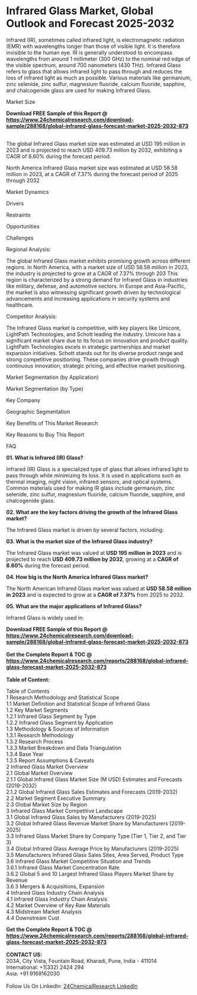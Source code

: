 <h1>Infrared Glass Market, Global Outlook and Forecast 2025-2032</h1><p>Infrared (IR), sometimes called infrared light, is electromagnetic radiation (EMR) with wavelengths longer than those of visible light. It is therefore invisible to the human eye. IR is generally understood to encompass wavelengths from around 1 millimeter (300 GHz) to the nominal red edge of the visible spectrum, around 700 nanometers (430 THz). Infrared Glass refers to glass that allows infrared light to pass through and reduces the loss of infrared light as much as possible. Various materials like germanium, zinc selenide, zinc sulfur, magnesium fluoride, calcium fluoride, sapphire, and chalcogenide glass are used for making Infrared Glass.</p><p>
Market Size</p><p>
</p><div><b>Download FREE Sample of this Report @ 
            <a href="https://www.24chemicalresearch.com/download-sample/288168/global-infrared-glass-forecast-market-2025-2032-873">
            https://www.24chemicalresearch.com/download-sample/288168/global-infrared-glass-forecast-market-2025-2032-873</a></b></div><br><p>The global Infrared Glass market size was estimated at USD 195 million in 2023 and is projected to reach USD 409.73 million by 2032, exhibiting a CAGR of 8.60% during the forecast period.</p><p>
</p><p>North America Infrared Glass market size was estimated at USD 58.58 million in 2023, at a CAGR of 7.37% during the forecast period of 2025 through 2032</p><p>
Market Dynamics</p><p>
Drivers</p><p>
</p><p>
Restraints</p><p>
</p><p>
Opportunities</p><p>
</p><p>
Challenges</p><p>
</p><p>
Regional Analysis:</p><p>
</p><p>The global Infrared Glass market exhibits promising growth across different regions. In North America, with a market size of USD 58.58 million in 2023, the industry is projected to grow at a CAGR of 7.37% through 203 This region is characterized by a strong demand for Infrared Glass in industries like military, defense, and automotive sectors. In Europe and Asia-Pacific, the market is also witnessing significant growth driven by technological advancements and increasing applications in security systems and healthcare.</p><p>
Competitor Analysis:</p><p>
</p><p>The Infrared Glass market is competitive, with key players like Umicore, LightPath Technologies, and Schott leading the industry. Umicore has a significant market share due to its focus on innovation and product quality. LightPath Technologies excels in strategic partnerships and market expansion initiatives. Schott stands out for its diverse product range and strong competitive positioning. These companies drive growth through continuous innovation, strategic pricing, and effective market positioning.</p><p>
Market Segmentation (by Application)</p><p>
</p><p>
Market Segmentation (by Type)</p><p>
</p><p>
Key Company</p><p>
</p><p>
Geographic Segmentation</p><p>
</p><p>
Key Benefits of This Market Research</p><p>

</p><p>
Key Reasons to Buy This Report</p><p>
</p><p>
FAQ
</p><p>

<strong>01. What is Infrared (IR) Glass?</strong></p><p>
</p><p>Infrared (IR) Glass is a specialized type of glass that allows infrared light to pass through while minimizing its loss. It is used in applications such as thermal imaging, night vision, infrared sensors, and optical systems. Common materials used for making IR glass include germanium, zinc selenide, zinc sulfur, magnesium fluoride, calcium fluoride, sapphire, and chalcogenide glass.</p><p>
<strong>02. What are the key factors driving the growth of the Infrared Glass market?</strong></p><p>
</p><p>The Infrared Glass market is driven by several factors, including:</p><p>
</p><p>
<strong>03. What is the market size of the Infrared Glass industry?</strong></p><p>
</p><p>The Infrared Glass market was valued at <strong>USD 195 million in 2023</strong> and is projected to reach <strong>USD 409.73 million by 2032</strong>, growing at a <strong>CAGR of 8.60%</strong> during the forecast period.</p><p>
<strong>04. How big is the North America Infrared Glass market?</strong></p><p>
</p><p>The North American Infrared Glass market was valued at <strong>USD 58.58 million in 2023</strong> and is expected to grow at a <strong>CAGR of 7.37%</strong> from 2025 to 2032.</p><p>
<strong>05. What are the major applications of Infrared Glass?</strong></p><p>
</p><p>Infrared Glass is widely used in:</p><p>
</p><div><b>Download FREE Sample of this Report @ 
            <a href="https://www.24chemicalresearch.com/download-sample/288168/global-infrared-glass-forecast-market-2025-2032-873">
            https://www.24chemicalresearch.com/download-sample/288168/global-infrared-glass-forecast-market-2025-2032-873</a></b></div><br><div><b>Get the Complete Report & TOC @ 
            <a href="https://www.24chemicalresearch.com/reports/288168/global-infrared-glass-forecast-market-2025-2032-873">
            https://www.24chemicalresearch.com/reports/288168/global-infrared-glass-forecast-market-2025-2032-873</a></b></div><br>
            <b>Table of Content:</b><p>Table of Contents<br />
1 Research Methodology and Statistical Scope<br />
1.1 Market Definition and Statistical Scope of Infrared Glass<br />
1.2 Key Market Segments<br />
1.2.1 Infrared Glass Segment by Type<br />
1.2.2 Infrared Glass Segment by Application<br />
1.3 Methodology & Sources of Information<br />
1.3.1 Research Methodology<br />
1.3.2 Research Process<br />
1.3.3 Market Breakdown and Data Triangulation<br />
1.3.4 Base Year<br />
1.3.5 Report Assumptions & Caveats<br />
2 Infrared Glass Market Overview<br />
2.1 Global Market Overview<br />
2.1.1 Global Infrared Glass Market Size (M USD) Estimates and Forecasts (2019-2032)<br />
2.1.2 Global Infrared Glass Sales Estimates and Forecasts (2019-2032)<br />
2.2 Market Segment Executive Summary<br />
2.3 Global Market Size by Region<br />
3 Infrared Glass Market Competitive Landscape<br />
3.1 Global Infrared Glass Sales by Manufacturers (2019-2025)<br />
3.2 Global Infrared Glass Revenue Market Share by Manufacturers (2019-2025)<br />
3.3 Infrared Glass Market Share by Company Type (Tier 1, Tier 2, and Tier 3)<br />
3.4 Global Infrared Glass Average Price by Manufacturers (2019-2025)<br />
3.5 Manufacturers Infrared Glass Sales Sites, Area Served, Product Type<br />
3.6 Infrared Glass Market Competitive Situation and Trends<br />
3.6.1 Infrared Glass Market Concentration Rate<br />
3.6.2 Global 5 and 10 Largest Infrared Glass Players Market Share by Revenue<br />
3.6.3 Mergers & Acquisitions, Expansion<br />
4 Infrared Glass Industry Chain Analysis<br />
4.1 Infrared Glass Industry Chain Analysis<br />
4.2 Market Overview of Key Raw Materials<br />
4.3 Midstream Market Analysis<br />
4.4 Downstream Cust</p><div><b>Get the Complete Report & TOC @ 
            <a href="https://www.24chemicalresearch.com/reports/288168/global-infrared-glass-forecast-market-2025-2032-873">
            https://www.24chemicalresearch.com/reports/288168/global-infrared-glass-forecast-market-2025-2032-873</a></b></div><br><b>CONTACT US:</b><br>
            203A, City Vista, Fountain Road, Kharadi, Pune, India - 411014<br>
            International: +1(332) 2424 294<br>
            Asia: +91 9169162030 <br><br>
            Follow Us On LinkedIn: <a href="https://www.linkedin.com/company/24chemicalresearch/">24ChemicalResearch LinkedIn</a>